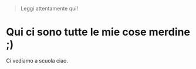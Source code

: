 > Leggi attentamente qui!

# Qui ci sono tutte **le mie cose** merdine ;)  
Ci vediamo a scuola ciao.
